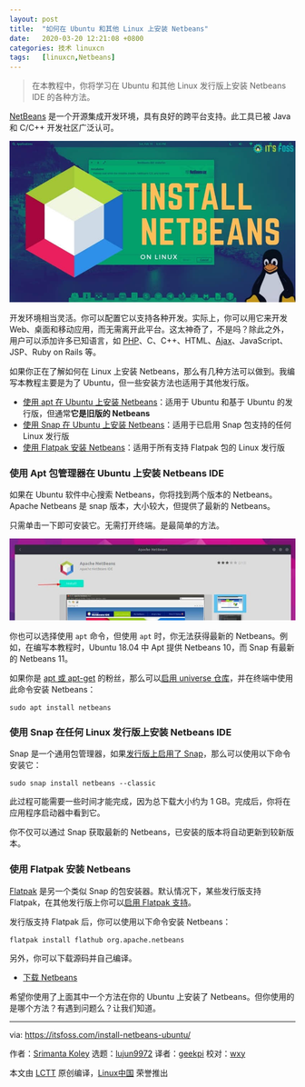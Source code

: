 ```yaml
---
layout: post
title:	"如何在 Ubuntu 和其他 Linux 上安装 Netbeans"
date:	2020-03-20 12:21:08 +0800 
categories:	技术 linuxcn 
tags:	[linuxcn,Netbeans]
---
```




> 
> 在本教程中，你将学习在 Ubuntu 和其他 Linux 发行版上安装 Netbeans IDE 的各种方法。
> 
> 
> 


[NetBeans](https://netbeans.org/) 是一个开源集成开发环境，具有良好的跨平台支持。此工具已被 Java 和 C/C++ 开发社区广泛认可。


![](/Asserts/Images/album/202003/20/122113lzjww4ac68764acj.jpg)


开发环境相当灵活。你可以配置它以支持各种开发。实际上，你可以用它来开发 Web、桌面和移动应用，而无需离开此平台。这太神奇了，不是吗？除此之外，用户可以添加许多已知语言，如 [PHP](https://www.php.net/)、C、C++、HTML、[Ajax](https://en.wikipedia.org/wiki/Ajax_(programming))、JavaScript、JSP、Ruby on Rails 等。


如果你正在了解如何在 Linux 上安装 Netbeans，那么有几种方法可以做到。我编写本教程主要是为了 Ubuntu，但一些安装方法也适用于其他发行版。


* [使用 apt 在 Ubuntu 上安装 Netbeans](tmp.ZNFNEC210y#apt)：适用于 Ubuntu 和基于 Ubuntu 的发行版，但通常**它是旧版的 Netbeans**
* [使用 Snap 在 Ubuntu 上安装 Netbeans](tmp.ZNFNEC210y#snap)：适用于已启用 Snap 包支持的任何 Linux 发行版
* [使用 Flatpak 安装 Netbeans](tmp.ZNFNEC210y#flatpak)：适用于所有支持 Flatpak 包的 Linux 发行版


### 使用 Apt 包管理器在 Ubuntu 上安装 Netbeans IDE


如果在 Ubuntu 软件中心搜索 Netbeans，你将找到两个版本的 Netbeans。Apache Netbeans 是 snap 版本，大小较大，但提供了最新的 Netbeans。


只需单击一下即可安装它。无需打开终端。是最简单的方法。


![Apache Netbeans in Ubuntu Software Center](/Asserts/Images/album/202003/20/122118glsshhznekqh7m74.jpg)


你也可以选择使用 `apt` 命令，但使用 `apt` 时，你无法获得最新的 Netbeans。例如，在编写本教程时，Ubuntu 18.04 中 Apt 提供 Netbeans 10，而 Snap 有最新的 Netbeans 11。


如果你是 [apt 或 apt-get](https://itsfoss.com/apt-vs-apt-get-difference/) 的粉丝，那么可以[启用 universe 仓库](https://itsfoss.com/ubuntu-repositories/)，并在终端中使用此命令安装 Netbeans：



```
sudo apt install netbeans
```

### 使用 Snap 在任何 Linux 发行版上安装 Netbeans IDE


Snap 是一个通用包管理器，如果[发行版上启用了 Snap](https://itsfoss.com/install-snap-linux/)，那么可以使用以下命令安装它：



```
sudo snap install netbeans --classic
```

此过程可能需要一些时间才能完成，因为总下载大小约为 1 GB。完成后，你将在应用程序启动器中看到它。


你不仅可以通过 Snap 获取最新的 Netbeans，已安装的版本将自动更新到较新版本。


### 使用 Flatpak 安装 Netbeans


[Flatpak](https://flatpak.org/) 是另一个类似 Snap 的包安装器。默认情况下，某些发行版支持 Flatpak，在其他发行版上你可以[启用 Flatpak 支持](https://itsfoss.com/flatpak-guide/)。


发行版支持 Flatpak 后，你可以使用以下命令安装 Netbeans：



```
flatpak install flathub org.apache.netbeans
```

另外，你可以下载源码并自己编译。


* [下载 Netbeans](https://netbeans.apache.org/download/index.html)


希望你使用了上面其中一个方法在你的 Ubuntu 上安装了 Netbeans。但你使用的是哪个方法？有遇到问题么？让我们知道。




---


via: <https://itsfoss.com/install-netbeans-ubuntu/>


作者：[Srimanta Koley](https://itsfoss.com/author/itsfoss/) 选题：[lujun9972](https://github.com/lujun9972) 译者：[geekpi](https://github.com/geekpi) 校对：[wxy](https://github.com/wxy)


本文由 [LCTT](https://github.com/LCTT/TranslateProject) 原创编译，[Linux中国](https://linux.cn/) 荣誉推出
